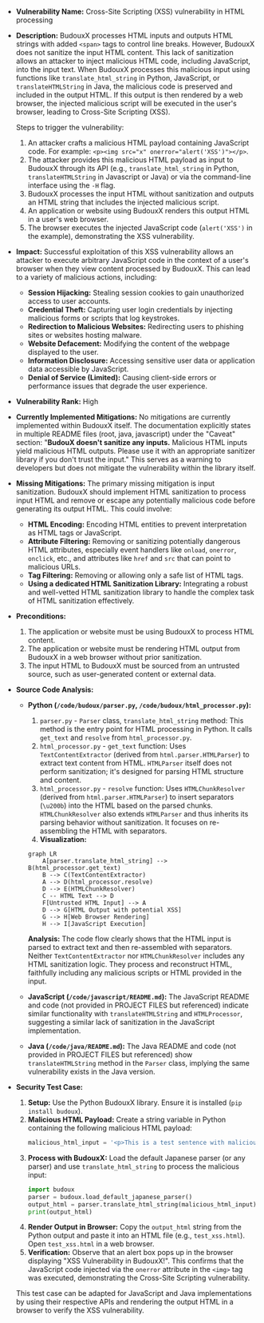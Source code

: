 *   **Vulnerability Name:** Cross-Site Scripting (XSS) vulnerability in HTML processing

*   **Description:**
    BudouxX processes HTML inputs and outputs HTML strings with added `<span>` tags to control line breaks. However, BudouxX does not sanitize the input HTML content. This lack of sanitization allows an attacker to inject malicious HTML code, including JavaScript, into the input text. When BudouxX processes this malicious input using functions like `translate_html_string` in Python, JavaScript, or `translateHTMLString` in Java, the malicious code is preserved and included in the output HTML. If this output is then rendered by a web browser, the injected malicious script will be executed in the user's browser, leading to Cross-Site Scripting (XSS).

    Steps to trigger the vulnerability:
    1.  An attacker crafts a malicious HTML payload containing JavaScript code. For example: `<p><img src="x" onerror="alert('XSS')"></p>`.
    2.  The attacker provides this malicious HTML payload as input to BudouxX through its API (e.g., `translate_html_string` in Python, `translateHTMLString` in Javascript or Java) or via the command-line interface using the `-H` flag.
    3.  BudouxX processes the input HTML without sanitization and outputs an HTML string that includes the injected malicious script.
    4.  An application or website using BudouxX renders this output HTML in a user's web browser.
    5.  The browser executes the injected JavaScript code (`alert('XSS')` in the example), demonstrating the XSS vulnerability.

*   **Impact:**
    Successful exploitation of this XSS vulnerability allows an attacker to execute arbitrary JavaScript code in the context of a user's browser when they view content processed by BudouxX. This can lead to a variety of malicious actions, including:
    *   **Session Hijacking:** Stealing session cookies to gain unauthorized access to user accounts.
    *   **Credential Theft:**  Capturing user login credentials by injecting malicious forms or scripts that log keystrokes.
    *   **Redirection to Malicious Websites:** Redirecting users to phishing sites or websites hosting malware.
    *   **Website Defacement:**  Modifying the content of the webpage displayed to the user.
    *   **Information Disclosure:** Accessing sensitive user data or application data accessible by JavaScript.
    *   **Denial of Service (Limited):**  Causing client-side errors or performance issues that degrade the user experience.

*   **Vulnerability Rank:** High

*   **Currently Implemented Mitigations:**
    No mitigations are currently implemented within BudouxX itself. The documentation explicitly states in multiple README files (root, java, javascript) under the "Caveat" section: "**BudouX doesn't sanitize any inputs.** Malicious HTML inputs yield malicious HTML outputs. Please use it with an appropriate sanitizer library if you don't trust the input." This serves as a warning to developers but does not mitigate the vulnerability within the library itself.

*   **Missing Mitigations:**
    The primary missing mitigation is input sanitization. BudouxX should implement HTML sanitization to process input HTML and remove or escape any potentially malicious code before generating its output HTML. This could involve:
    *   **HTML Encoding:** Encoding HTML entities to prevent interpretation as HTML tags or JavaScript.
    *   **Attribute Filtering:**  Removing or sanitizing potentially dangerous HTML attributes, especially event handlers like `onload`, `onerror`, `onclick`, etc., and attributes like `href` and `src` that can point to malicious URLs.
    *   **Tag Filtering:**  Removing or allowing only a safe list of HTML tags.
    *   **Using a dedicated HTML Sanitization Library:** Integrating a robust and well-vetted HTML sanitization library to handle the complex task of HTML sanitization effectively.

*   **Preconditions:**
    1.  The application or website must be using BudouxX to process HTML content.
    2.  The application or website must be rendering HTML output from BudouxX in a web browser without prior sanitization.
    3.  The input HTML to BudouxX must be sourced from an untrusted source, such as user-generated content or external data.

*   **Source Code Analysis:**

    *   **Python (`/code/budoux/parser.py`, `/code/budoux/html_processor.py`):**
        1.  `parser.py` - `Parser` class, `translate_html_string` method: This method is the entry point for HTML processing in Python. It calls `get_text` and `resolve` from `html_processor.py`.
        2.  `html_processor.py` - `get_text` function: Uses `TextContentExtractor` (derived from `html.parser.HTMLParser`) to extract text content from HTML. `HTMLParser` itself does not perform sanitization; it's designed for parsing HTML structure and content.
        3.  `html_processor.py` - `resolve` function: Uses `HTMLChunkResolver` (derived from `html.parser.HTMLParser`) to insert separators (`\u200b`) into the HTML based on the parsed chunks.  `HTMLChunkResolver` also extends `HTMLParser` and thus inherits its parsing behavior without sanitization. It focuses on re-assembling the HTML with separators.
        4.  **Visualization:**

        ```mermaid
        graph LR
            A[parser.translate_html_string] --> B(html_processor.get_text)
            B --> C(TextContentExtractor)
            A --> D(html_processor.resolve)
            D --> E(HTMLChunkResolver)
            C -- HTML Text --> D
            F[Untrusted HTML Input] --> A
            D --> G[HTML Output with potential XSS]
            G --> H[Web Browser Rendering]
            H --> I[JavaScript Execution]
        ```

        **Analysis:** The code flow clearly shows that the HTML input is parsed to extract text and then re-assembled with separators.  Neither `TextContentExtractor` nor `HTMLChunkResolver` includes any HTML sanitization logic. They process and reconstruct HTML, faithfully including any malicious scripts or HTML provided in the input.

    *   **JavaScript (`/code/javascript/README.md`):**
        The JavaScript README and code (not provided in PROJECT FILES but referenced) indicate similar functionality with `translateHTMLString` and `HTMLProcessor`, suggesting a similar lack of sanitization in the JavaScript implementation.

    *   **Java (`/code/java/README.md`):**
        The Java README and code (not provided in PROJECT FILES but referenced) show `translateHTMLString` method in the `Parser` class, implying the same vulnerability exists in the Java version.

*   **Security Test Case:**
    1.  **Setup:** Use the Python BudouxX library. Ensure it is installed (`pip install budoux`).
    2.  **Malicious HTML Payload:** Create a string variable in Python containing the following malicious HTML payload:
        ```python
        malicious_html_input = '<p>This is a test sentence with malicious code: <img src="x" onerror="alert(\'XSS Vulnerability in BudouxX!\')"></p>'
        ```
    3.  **Process with BudouxX:** Load the default Japanese parser (or any parser) and use `translate_html_string` to process the malicious input:
        ```python
        import budoux
        parser = budoux.load_default_japanese_parser()
        output_html = parser.translate_html_string(malicious_html_input)
        print(output_html)
        ```
    4.  **Render Output in Browser:** Copy the `output_html` string from the Python output and paste it into an HTML file (e.g., `test_xss.html`). Open `test_xss.html` in a web browser.
    5.  **Verification:** Observe that an alert box pops up in the browser displaying "XSS Vulnerability in BudouxX!". This confirms that the JavaScript code injected via the `onerror` attribute in the `<img>` tag was executed, demonstrating the Cross-Site Scripting vulnerability.

    This test case can be adapted for JavaScript and Java implementations by using their respective APIs and rendering the output HTML in a browser to verify the XSS vulnerability.